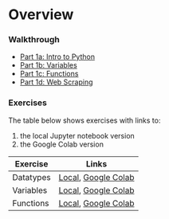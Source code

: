 # Overview

### Walkthrough

- [Part 1a: Intro to Python](https://github.com/topspinj/red-academy-curriculum/blob/master/part1/part1a_intro_to_python.ipynb)
- [Part 1b: Variables](https://github.com/topspinj/red-academy-curriculum/blob/master/part1/part1b_variables.ipynb)
- [Part 1c: Functions](https://github.com/topspinj/red-academy-curriculum/blob/master/part1/part1c_functions.ipynb)
- [Part 1d: Web Scraping](https://github.com/topspinj/red-academy-curriculum/blob/master/part1/part1d_web_scraping.ipynb)

### Exercises

The table below shows exercises with links to:

1. the local Jupyter notebook version 
2. the Google Colab version

|Exercise|Links|
|--------|-----|
|Datatypes|[Local](https://github.com/topspinj/red-academy-curriculum/blob/master/part1/exercises/part1_ex1_datatypes.ipynb), [Google Colab](https://colab.research.google.com/drive/1eoKBDSuBBIuroIhSChXZnAhHNmccPi-Z)|
|Variables|[Local](https://github.com/topspinj/red-academy-curriculum/blob/master/part1/exercises/part1_ex2_variables.ipynb), [Google Colab](https://colab.research.google.com/drive/1XBPRdeuJD5uLnOozpD6Zr8ufdVj8WDyT)|
|Functions|[Local](https://github.com/topspinj/red-academy-curriculum/blob/master/part1/exercises/part1_ex3_functions.ipynb), [Google Colab](https://colab.research.google.com/drive/1fTKSOgKvwYuhkODOTd1upOYSOeZnBUfs)|

